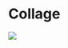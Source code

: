 # Collage


![](https://cloud.githubusercontent.com/assets/8221314/7173991/4da7f672-e409-11e4-848d-fde99705d709.gif)
